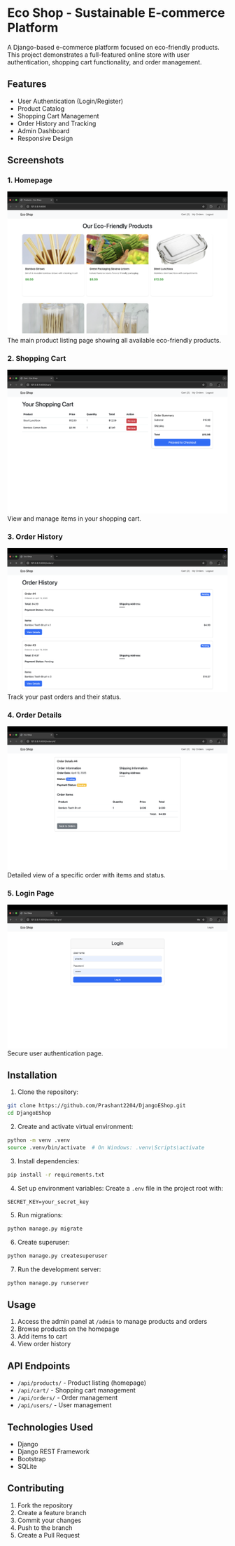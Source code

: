 # Eco Shop - Sustainable E-commerce Platform

A Django-based e-commerce platform focused on eco-friendly products. This project demonstrates a full-featured online store with user authentication, shopping cart functionality, and order management.

## Features

- User Authentication (Login/Register)
- Product Catalog
- Shopping Cart Management
- Order History and Tracking
- Admin Dashboard
- Responsive Design

## Screenshots

### 1. Homepage
![Homepage](docs/01-homepage.png)
The main product listing page showing all available eco-friendly products.

### 2. Shopping Cart
![Cart](docs/02-cart.png)
View and manage items in your shopping cart.

### 3. Order History
![Order History](docs/03-order-history.png)
Track your past orders and their status.

### 4. Order Details
![Order Details](docs/04-order-details.png)
Detailed view of a specific order with items and status.

### 5. Login Page
![Login](docs/05-login.png)
Secure user authentication page.

## Installation

1. Clone the repository:
```bash
git clone https://github.com/Prashant2204/DjangoEShop.git
cd DjangoEShop
```

2. Create and activate virtual environment:
```bash
python -m venv .venv
source .venv/bin/activate  # On Windows: .venv\Scripts\activate
```

3. Install dependencies:
```bash
pip install -r requirements.txt
```

4. Set up environment variables:
Create a `.env` file in the project root with:
```
SECRET_KEY=your_secret_key
```

5. Run migrations:
```bash
python manage.py migrate
```

6. Create superuser:
```bash
python manage.py createsuperuser
```

7. Run the development server:
```bash
python manage.py runserver
```

## Usage

1. Access the admin panel at `/admin` to manage products and orders
2. Browse products on the homepage
3. Add items to cart
4. View order history

## API Endpoints

- `/api/products/` - Product listing (homepage)
- `/api/cart/` - Shopping cart management
- `/api/orders/` - Order management
- `/api/users/` - User management

## Technologies Used

- Django
- Django REST Framework
- Bootstrap
- SQLite

## Contributing

1. Fork the repository
2. Create a feature branch
3. Commit your changes
4. Push to the branch
5. Create a Pull Request